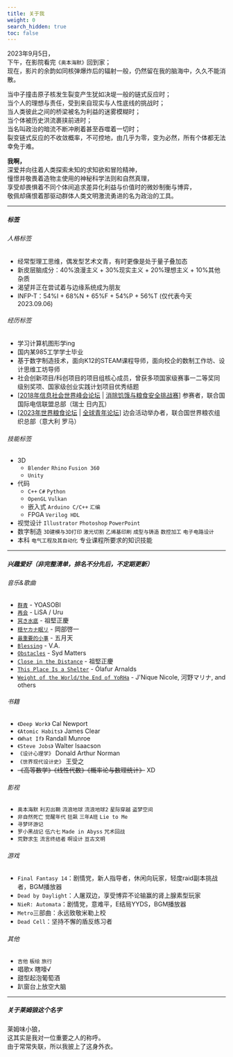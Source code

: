 ```yaml
---
title: 关于我
weight: 0
search_hidden: true
toc: false
---
```


2023年9月5日，  
下午，在影院看完`《奥本海默》`回到家；  
现在，影片的余韵如同核弹爆炸后的辐射一般，仍然留在我的脑海中，久久不能消散。

当中子撞击原子核发生裂变产生犹如决堤一般的链式反应时；  
当个人的理想与责任，受到来自现实与人性底线的挑战时；  
当人类彼此之间的桥梁被名为利益的迷雾模糊时；    
当个体被历史洪流裹挟前进时；  
当名叫政治的暗流不断冲刷着甚至吞噬着一切时；  
裂变链式反应的不收敛概率，不可控地，由几乎为零，变为必然，所有个体都无法幸免于难。

**我啊，**  
深爱并向往着人类探索未知的求知欲和冒险精神，  
憧憬并敬畏着造物主使用的神秘科学法则和自然真理，  
享受却畏惧着不同个体间追求差异化利益与价值时的微妙制衡与博弈，  
敬佩却痛恨着那驱动群体人类文明激流勇进的名为政治的工具。

-----
##### 标签
###### 人格标签
- 经常型理工思维，偶发型艺术文青，有时更像是处于量子叠加态
- 新皮层脑成分：40%浪漫主义 + 30%现实主义 + 20%理想主义 + 10%其他杂质
- 渴望并正在尝试着与边缘系统成为朋友
- INFP-T：54%I + 68%N + 65%F + 54%P + 56%T (仅代表今天2023.09.06)

###### 经历标签
- 学习计算机图形学ing
- 国内某985工学学士毕业
- 基于数字制造技术，面向K12的STEAM课程导师，面向校企的数制工作坊、设计思维工坊导师
- 社会创新项目/科创项目的项目组核心成员，曾获多项国家级赛事一二等奖同级别奖项、国家级创业实践计划项目优秀结题
- [[2018年信息社会世界峰会论坛](https://www.itu.int/net4/wsis/forum/2018/) | [消除饥饿与粮食安全挑战赛](https://www.itu.int/net4/wsis/forum/2018/Pages/SpecialTracks/Hackathon)] 参赛者，联合国国际电信联盟总部（瑞士 日内瓦）
- [[2023年世界粮食论坛](https://flagship.world-food-forum.org/2023) | [全球青年论坛](https://www.world-food-forum.org/en)] 边会活动举办者，联合国世界粮农组织总部（意大利 罗马）

###### 技能标签
- 3D
  - `Blender` `Rhino` `Fusion 360`
  - `Unity`
- 代码
  - `C++` `C#` `Python`
  - `OpenGL` `Vulkan`
  - 嵌入式 `Arduino C/C++` `汇编`
  - FPGA `Verilog HDL`
- 视觉设计 `Illustrator` `Photoshop` `PowerPoint`
- 数字制造 `3D建模与3D打印` `激光切割` `乙烯基印刷` `成型与铸造` `数控加工` `电子电路设计`
- 本科 `电气工程及其自动化` 专业课程所要求的知识技能

-----

##### 兴趣爱好（非完整清单，排名不分先后，不定期更新）
###### 音乐&歌曲
- [`群青`](https://music.163.com/song?id=1472480890) - YOASOBI
- [`再会`](https://music.163.com/song?id=1492062605) - LiSA / Uru
- [`冥き水底`](https://music.163.com/song?id=1391211268) - 祖堅正慶
- [`穏ヤカナ眠リ`](https://music.163.com/song?id=468490565) - 岡部啓一
- [`最重要的小事`](https://music.163.com/song?id=385905) - 五月天
- [`Blessing`](https://music.163.com/song?id=31234244) - V.A.
- [`Obstacles`](https://music.163.com/song?id=30496504) - Syd Matters
- [`Close in the Distance`](https://music.163.com/song?id=1923195180) - 祖堅正慶
- [`This Place Is a Shelter`](https://music.163.com/song?id=16139397) - Ólafur Arnalds
- [`Weight of the World/the End of YoRHa`](https://music.163.com/song?id=468490608) - J'Nique Nicole, 河野マリナ, and others

###### 书籍
- `《Deep Work》` Cal Newport
- `《Atomic Habits》` James Clear
- `《What If》` Randall Munroe
- `《Steve Jobs》` Walter Isaacson
- `《设计心理学》` Donald Arthur Norman
- `《世界现代设计史》` 王受之 
- ~~《高等数学》《线性代数》《概率论与数理统计》~~ XD

###### 影视
- `奥本海默` `利刃出鞘` `流浪地球` `流浪地球2` `星际穿越` `盗梦空间`
- `非自然死亡` `觉醒年代` `狂飙` `三年A班` `Lie to Me`
- `寻梦环游记` 
- `罗小黑战记` `伍六七` `Made in Abyss` `咒术回战`
- `荒野求生` `流言终结者` `啊设计` `亘古文明`

###### 游戏
- `Final Fantasy 14`：剧情党，新人指导者，休闲向玩家，轻度raid副本挑战者，BGM播放器
- `Dead by Daylight`：人屠双边，享受博弈不论输赢的肾上腺素型玩家
- `NieR: Automata`：剧情党，意难平，E结局YYDS，BGM播放器
- `Metro`三部曲：永远致敬米勒上校
- `Dead Cell`：坚持不懈的盾反练习者

###### 其他
- `吉他` `板绘` `旅行`
- 唱歌x 瞎嚎√
- 甜型起泡葡萄酒
- 趴窗台上放空大脑

-----
##### 关于莱姆狼这个名字
莱姆味小狼，  
这其实是我对一位重要之人的称呼。  
由于常常失联，所以我披上了这身外衣。